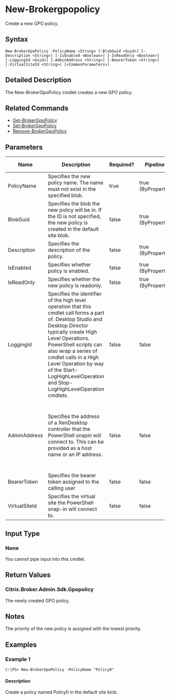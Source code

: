 ﻿
# New-Brokergpopolicy
Create a new GPO policy.
## Syntax
```
New-BrokerGpoPolicy -PolicyName <String> [-BlobGuid <Guid>] [-Description <String>] [-IsEnabled <Boolean>] [-IsReadOnly <Boolean>] [-LoggingId <Guid>] [-AdminAddress <String>] [-BearerToken <String>] [-VirtualSiteId <String>] [<CommonParameters>]
```
## Detailed Description
The New-BrokerGpoPolicy cmdlet creates a new GPO policy.


## Related Commands

* [Get-BrokerGpoPolicy](../Get-BrokerGpoPolicy/)
* [Set-BrokerGpoPolicy](../Set-BrokerGpoPolicy/)
* [Remove-BrokerGpoPolicy](../Remove-BrokerGpoPolicy/)
## Parameters
| Name   | Description | Required? | Pipeline Input | Default Value |
| --- | --- | --- | --- | --- |
| PolicyName | Specifies the new policy name. The name must not exist in the specified blob. | true | true (ByPropertyName) |  |
| BlobGuid | Specifies the blob the new policy will be in. If the ID is not specified, the new policy is created in the default site blob. | false | true (ByPropertyName) | None |
| Description | Specifies the description of the policy. | false | true (ByPropertyName) |  |
| IsEnabled | Specifies whether policy is enabled. | false | true (ByPropertyName) | true |
| IsReadOnly | Specifies whether the new policy is readonly. | false | true (ByPropertyName) | false |
| LoggingId | Specifies the identifier of the high level operation that this cmdlet call forms a part of. Desktop Studio and Desktop Director typically create High Level Operations. PowerShell scripts can also wrap a series of cmdlet calls in a High Level Operation by way of the Start-LogHighLevelOperation and Stop-LogHighLevelOperation cmdlets. | false | false |  |
| AdminAddress | Specifies the address of a XenDesktop controller that the PowerShell snapin will connect to. This can be provided as a host name or an IP address. | false | false | Localhost. Once a value is provided by any cmdlet, this value will become the default. |
| BearerToken | Specifies the bearer token assigned to the calling user | false | false |  |
| VirtualSiteId | Specifies the virtual site the PowerShell snap-in will connect to. | false | false |  |

## Input Type

### None
You cannot pipe input into this cmdlet.
## Return Values

### Citrix.Broker.Admin.Sdk.Gpopolicy
The newly created GPO policy.
## Notes
The priority of the new policy is assigned with the lowest priority.
## Examples

### Example 1
```
C:\PS> New-BrokerGpoPolicy -PolicyName "Policy0"
```
#### Description
Create a policy named Policy0 in the default site blob.
